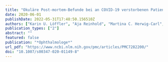 ```yaml
---
title: "Okuläre Post-mortem-Befunde bei an COVID-19 verstorbenen Patienten"
date: 2020-06-01
publishDate: 2022-05-31T17:48:50.156510Z
authors: ["Karin U. Löffler", "Aja Reinhold", "Martina C. Herwig-Carl", "Alexandar Tzankov", "Frank G. Holz", "Hendrik P. N. Scholl", "Peter Meyer"]
publication_types: ["2"]
abstract: ""
featured: false
publication: "*Ophthalmologe*"
url_pdf: "https://www.ncbi.nlm.nih.gov/pmc/articles/PMC7282200/"
doi: "10.1007/s00347-020-01149-8"
---
```


